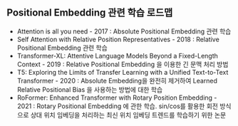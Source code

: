 
## Positional Embedding 관련 학습 로드맵
- Attention is all you need - 2017 : Absolute Positional Embedding 관련 학습
- Self Attention with Relative Position Representatives - 2018 : Relative Positional Embedding 관련 학습
- Transformer-XL: Attentive Language Models Beyond a Fixed-Length Context - 2019 : Relative Positional Embedding 을 이용한 긴 문맥 처리 방법
- T5: Exploring the Limits of Transfer Learning with a Unified Text-to-Text Transformer - 2020 : Absolute Embedding을 완전히 제거하여 Learned Relative Positional Bias 을 사용하는 방법에 대한 학습
- RoFormer: Enhanced Transformer with Rotary Position Embedding - 2021 : Rotary Positional Embedding 에 관한 학습. sin/cos를 활용한 회전 방식으로 상대 위치 임베딩을 처리하는 최신 위치 임베딩 트렌드를 학습하기 위한 논문
